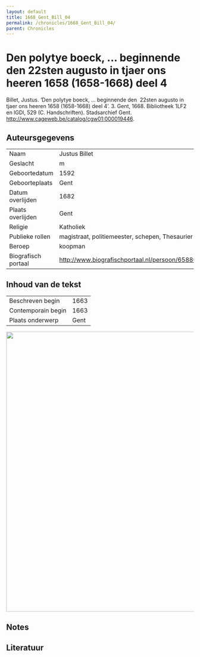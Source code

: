 ```yaml
---
layout: default
title: 1668_Gent_Bill_04
permalink: /chronicles/1668_Gent_Bill_04/
parent: Chronicles
--- 
```



# Den polytye boeck, ... beginnende den  22sten augusto in tjaer ons heeren 1658 (1658-1668) deel 4 

Billet, Justus. ‘Den polytye boeck, ... beginnende den  22sten augusto in tjaer ons heeren 1658 (1658-1668) deel 4’. 3. Gent, 1668. Bibliotheek 1LF2 en lGDl, 529 (C. Handschriften). Stadsarchief Gent. http://www.cageweb.be/catalog/cgw01:000019446. 

## Auteursgegevens 

| | | 
| --------------- | --------------- | 
| Naam | Justus Billet | 
| Geslacht | m | 
 | Geboortedatum | 1592 | 
| Geboorteplaats | Gent | 
| Datum overlijden | 1682 | 
| Plaats overlijden | Gent | 
| Religie | Katholiek | 
| Publieke rollen | magistraat, politiemeester, schepen, Thesaurier | 
| Beroep | koopman | 
| Biografisch portaal | http://www.biografischportaal.nl/persoon/65880947 | 

## Inhoud van de tekst 

| | | 
| --------------- | --------------- | 
| Beschreven begin | 1663 | 
| Contemporain begin | 1663 | 
| Plaats onderwerp | Gent | 

[<img src="..\..\barplots_chronicles\1668_Gent_Bill_04.jpg" width="750"/>](..\..\barplots_chronicles\1668_Gent_Bill_04.jpg) 

## Notes 

## Literatuur 

